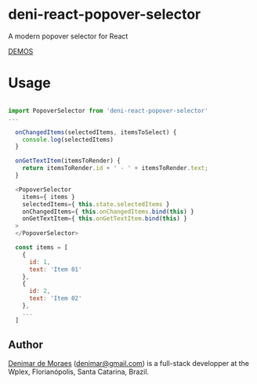 # deni-react-popover-selector
A modern popover selector for React

[DEMOS](https://denimar.github.io/deni-react-popover-selector/)


# Usage

```javascript

import PopoverSelector from 'deni-react-popover-selector'
...

  onChangedItems(selectedItems, itemsToSelect) {
    console.log(selectedItems)
  }

  onGetTextItem(itemsToRender) {
    return itemsToRender.id + ' - ' + itemsToRender.text;
  }

  <PopoverSelector
    items={ items }
    selectedItems={ this.state.selectedItems }
    onChangedItems={ this.onChangedItems.bind(this) }
    onGetTextItem={ this.onGetTextItem.bind(this) }
  >
  </PopoverSelector>

  const items = [
    {
      id: 1,
      text: 'Item 01'
    },
    {
      id: 2,
      text: 'Item 02'
    },
    ...
  ]

```

## Author

[Denimar de Moraes](http://github.com/denimar) (denimar@gmail.com) is a full-stack developper at the Wplex, Florianópolis, Santa Catarina, Brazil.
